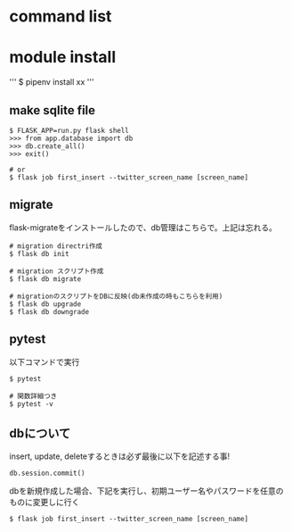 # command list

# module install
'''
$ pipenv install xx
'''

## make sqlite file
```
$ FLASK_APP=run.py flask shell
>>> from app.database import db
>>> db.create_all()
>>> exit()

# or
$ flask job first_insert --twitter_screen_name [screen_name]
```

## migrate
flask-migrateをインストールしたので、db管理はこちらで。上記は忘れる。
```
# migration directri作成
$ flask db init

# migration スクリプト作成
$ flask db migrate

# migrationのスクリプトをDBに反映(db未作成の時もこちらを利用)
$ flask db upgrade
$ flask db downgrade
```

## pytest
以下コマンドで実行
```
$ pytest

# 関数詳細つき
$ pytest -v
```

## dbについて
insert, update, deleteするときは必ず最後に以下を記述する事!
```
db.session.commit()
```

dbを新規作成した場合、下記を実行し、初期ユーザー名やパスワードを任意のものに変更しに行く
```
$ flask job first_insert --twitter_screen_name [screen_name]
```
